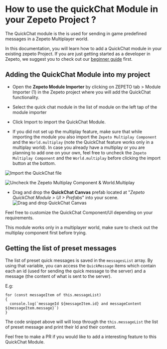 # How to use the quickChat Module in your Zepeto Project ?

The QuickChat module is the is used for sending in game predefined messages in a Zepeto Multiplayer world. 

In this documentation, you will learn how to add a QuickChat module in your existing zepeto Project. If you are just getting started as a developer in Zepeto, we suggest you to  check out our [beginner guide](https://docs.zepeto.me/studio-world/docs/welcome_zepeto_developers) first. 


## Adding the QuickChat Module into my project


- Open the **Zepeto Module Importer** by clicking on ZEPETO tab > Module Importer (1) in the Zepeto project where you will add the QuickChat functionality.
  
- Select the quick chat module in the list of module on the left tap of the module importer
- Click Import  to import the QuickChat Module. 
- If you did not set up the multiplay feature, make sure that while importing the module you also import the `Zepeto Multiplay Component` and the `World.multiplay` (note the QuickChat feature works only in a multiplay world). In case you already have a multiplay or you are planning to add one on your own, feel free to uncheck the `Zepeto Multiplay Component` and the `World.multiplay` before clicking the import button at the bottom.

![Import the QuickChat file](https://github.com/naverz-LeGrandMAG/zepeto-modules/assets/131629767/a5466575-a0d6-4db0-bf53-fb415e9e8e89)

![Uncheck the Zepeto Multiplay Component & World.Multiplay](https://github.com/naverz-LeGrandMAG/zepeto-modules/assets/131629767/0d544f6d-8313-4cc6-8509-34ff53389839)
  
- Drag and drop the **QuickChat Canvas** prefab located at "*Zepeto QuickChat Module > UI > Prefabs*" into your scene. 
![Drag and drop QuickChat Canvas](https://github.com/naverz-LeGrandMAG/zepeto-modules/assets/131629767/5f52e476-ff23-42f8-9a18-7efe3fe4320b)

Feel free to customize the QuickChat Component/UI depending on your requirements.

This module works only in a multiplayer world, make sure to check out the multiplay component first before trying.


## Getting the list of preset messages

The list of preset quick messages is saved in the `messagesList` array. By using that variable, you can access the `QuickMessage` items which contain each an id (used for sending the quick message to the server) and a message (the content of what is sent to the server).

E.g: 
``` 
for (const messageItem of this.messageList)
{
  console.log(`messageId ${messageItem.id} and messageContent ${messageItem.message}`)
}
```
The code snippet above will will loop through the `this.messageList` the list of preset message and print their Id and their content.

Feel free to make a PR if you would like to add a interesting feature to this QuickChat Module.


